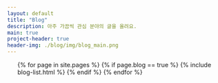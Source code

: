 ```yaml
---
layout: default
title: "Blog"
description: 아주 가끔씩 관심 분야의 글을 올려요.
main: true
project-header: true
header-img: ./blog/img/blog_main.png
---
```


<ul class="catalogue">
{% for page in site.pages %}
{% if page.blog == true %}
{% include blog-list.html %}
{% endif %}
{% endfor %}
</ul>
